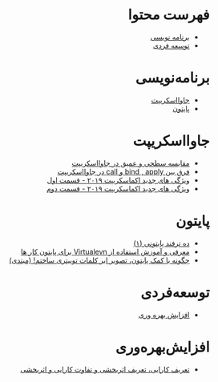 <div dir="rtl">

# فهرست محتوا

* [برنامه نویسی](#برنامهنویسی)
* [توسعه فردی](#جاوااسکریپت)

# برنامه‌نویسی

  + [جاوااسکریپت](#جاوااسکریپت)
  + [پایتون](#پایتون)

# جاوااسکریپت

  + [مقایسه سطحی و عمیق در جاوااسکریپت](https://vrgl.ir/yy9ZN)
  + [فرق بین bind , apply و call در جاوااسکریپت](https://vrgl.ir/s7O4R)
  + [ویژگی‌ های جدید اکماسکریپت ۲۰۱۹ - قسمت اول](https://vrgl.ir/hm4VA)
  + [ویژگی‌ های جدید اکماسکریپت ۲۰۱۹ - قسمت دوم](https://vrgl.ir/hcQ05)

# پایتون

 * [ده ترفند پایتونی (۱)](https://vrgl.ir/UVd2N)
 * [معرفی و آموزش استفاده از Virtualevn برای پایتون کار ها](https://vrgl.ir/2J96C)
 * [چگونه با کمک پایتون، تصویر ابر کلمات توییتری ساختم! (مبتدی)](https://vrgl.ir/5Hb9M)

# توسعه‌فردی

  + [افزایش بهره وری](#افزایشبهرهوری)

# افزایش‌بهره‌وری

  + [تعریف کارایی، تعریف اثربخشی و تفاوت کارایی و اثربخشی](https://motamem.org/%d8%aa%d8%b9%d8%b1%db%8c%d9%81-%da%a9%d8%a7%d8%b1%d8%a7%db%8c%db%8c-%d8%aa%d8%b9%d8%b1%db%8c%d9%81-%d8%a7%d8%ab%d8%b1%d8%a8%d8%ae%d8%b4%db%8c-%d9%88-%d8%aa%d9%81%d8%a7%d9%88%d8%aa/)

</div>

